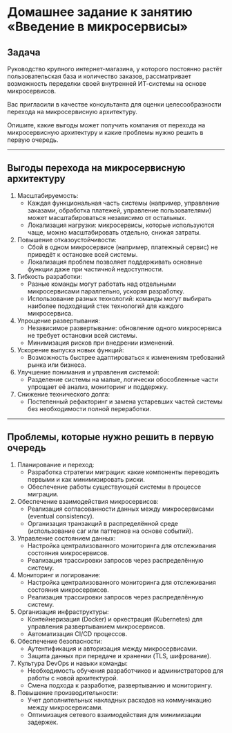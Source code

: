 # Домашнее задание к занятию «Введение в микросервисы»

## Задача

Руководство крупного интернет-магазина, у которого постоянно растёт пользовательская база и количество заказов, рассматривает возможность переделки своей внутренней   ИТ-системы на основе микросервисов. 

Вас пригласили в качестве консультанта для оценки целесообразности перехода на микросервисную архитектуру. 

Опишите, какие выгоды может получить компания от перехода на микросервисную архитектуру и какие проблемы нужно решить в первую очередь.

---
## Выгоды перехода на микросервисную архитектуру
 1. Масштабируемость:
    - Каждая функциональная часть системы (например, управление заказами, обработка платежей, управление пользователями) может масштабироваться независимо от остальных.
    - Локализация нагрузки: микросервисы, которые используются чаще, можно масштабировать отдельно, снижая затраты.
 2. Повышение отказоустойчивости:
    - Сбой в одном микросервисе (например, платежный сервис) не приведёт к остановке всей системы.
    - Локализация проблем позволяет поддерживать основные функции даже при частичной недоступности.
 3. Гибкость разработки:
    - Разные команды могут работать над отдельными микросервисами параллельно, ускоряя разработку.
    - Использование разных технологий: команды могут выбирать наиболее подходящий стек технологий для каждого микросервиса.
 4. Упрощение развертывания:
    - Независимое развертывание: обновление одного микросервиса не требует остановки всей системы.
    - Минимизация рисков при внедрении изменений.
 5. Ускорение выпуска новых функций:
    - Возможность быстрее адаптироваться к изменениям требований рынка или бизнеса.
 6. Улучшение понимания и управления системой:
    - Разделение системы на малые, логически обособленные части упрощает её анализ, мониторинг и поддержку.
 7. Снижение технического долга:
    - Постепенный рефакторинг и замена устаревших частей системы без необходимости полной переработки.
---
## Проблемы, которые нужно решить в первую очередь
  1. Планирование и переход:
     - Разработка стратегии миграции: какие компоненты переводить первыми и как минимизировать риски.
     - Обеспечение работы существующей системы в процессе миграции.
  2. Обеспечение взаимодействия микросервисов:
     - Реализация согласованности данных между микросервисами (eventual consistency).
     - Организация транзакций в распределённой среде (использование саг или паттернов на основе событий).
  3. Управление состоянием данных:
     - Настройка централизованного мониторинга для отслеживания состояния микросервисов.
     - Реализация трассировки запросов через распределённую систему.
  4. Мониторинг и логирование:
     - Настройка централизованного мониторинга для отслеживания состояния микросервисов.
     - Реализация трассировки запросов через распределённую систему.
  5. Организация инфраструктуры:
     - Контейнеризация (Docker) и оркестрация (Kubernetes) для управления развертыванием микросервисов.
     - Автоматизация CI/CD процессов.
  6. Обеспечение безопасности:
     - Аутентификация и авторизация между микросервисами.
     - Защита данных при передаче и хранении (TLS, шифрование).
  7. Культура DevOps и навыки команды:
     - Необходимость обучения разработчиков и администраторов для работы с новой архитектурой.
     - Смена подхода к разработке, развертыванию и мониторингу.
  8. Повышение производительности:
     - Учет дополнительных накладных расходов на коммуникацию между микросервисами.
     - Оптимизация сетевого взаимодействия для минимизации задержек.     
